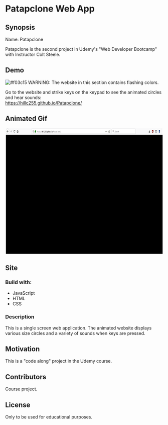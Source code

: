 # Patapclone Web App

## Synopsis

Name:  Patapclone

Patapclone is the second project in Udemy's "Web Developer Bootcamp" with Instructor Colt Steele.  

## Demo

![#f03c15](https://placehold.it/15/f03c15/000000?text=+) WARNING:
 The website in this section contains flashing colors.

Go to the website and strike keys on the keypad to see the animated circles and hear sounds: </br>
https://hillc255.github.io/Patapclone/

## Animated Gif

<p align="center">
 <kbd><img width="500" height="400" src="readme_assets/Patapclone.gif"></kbd>
</p>

## Site

### Build with:

- JavaScript
- HTML
- CSS

### Description

This is a single screen web application.  The animated website displays various size circles and a variety of sounds when keys are pressed.

## Motivation

This is a "code along" project in the Udemy course.

## Contributors

Course project.

## License

Only to be used for educational purposes.


